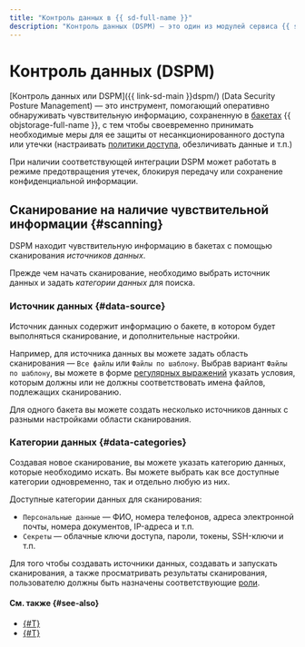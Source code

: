 ```yaml
---
title: "Контроль данных в {{ sd-full-name }}"
description: "Контроль данных (DSPM) — это один из модулей сервиса {{ sd-name }}, помогающий обнаруживать сохраненную в бакетах {{ objstorage-full-name }} чувствительную информацию и оценивать влияние такой информации на уровень безопасности и соответствие требованиям нормативных актов и отраслевых стандартов."
---
```


# Контроль данных (DSPM)

[Контроль данных или DSPM]({{ link-sd-main }}dspm/) (Data Security Posture Management) — это инструмент, помогающий оперативно обнаруживать чувствительную информацию, сохраненную в [бакетах](../../storage/concepts/bucket.md) {{ objstorage-full-name }}, с тем чтобы своевременно принимать необходимые меры для ее защиты от несанкционированного доступа или утечки (настраивать [политики доступа](../../storage/concepts/policy.md), обезличивать данные и т.п.)

При наличии соответствующей интеграции DSPM может работать в режиме предотвращения утечек, блокируя передачу или сохранение конфиденциальной информации.

## Сканирование на наличие чувствительной информации {#scanning}

DSPM находит чувствительную информацию в бакетах с помощью сканирования _источников данных_.

Прежде чем начать сканирование, необходимо выбрать источник данных и задать _категории данных_ для поиска. 

### Источник данных {#data-source}

Источник данных содержит информацию о бакете, в котором будет выполняться сканирование, и дополнительные настройки.

Например, для источника данных вы можете задать область сканирования — `Все файлы` или `Файлы по шаблону`. Выбрав вариант `Файлы по шаблону`, вы можете в форме [регулярных выражений](https://ru.wikipedia.org/wiki/Регулярные_выражения) указать условия, которым должны или не должны соответствовать имена файлов, подлежащих сканированию.

Для одного бакета вы можете создать несколько источников данных с разными настройками области сканирования.

### Категории данных {#data-categories}

Создавая новое сканирование, вы можете указать категорию данных, которые необходимо искать. Вы можете выбрать как все доступные категории одновременно, так и отдельно любую из них.

Доступные категории данных для сканирования:

* `Персональные данные` — ФИО, номера телефонов, адреса электронной почты, номера документов, IP-адреса и т.п.
* `Секреты` — облачные ключи доступа, пароли, токены, SSH-ключи и т.п.

Для того чтобы создавать источники данных, создавать и запускать сканирования, а также просматривать результаты сканирования, пользователю должны быть назначены соответствующие [роли](../security/index.md).

#### См. также {#see-also}

* [{#T}](../operations/dspm/create-data-source.md)
* [{#T}](../operations/dspm/create-scan.md)